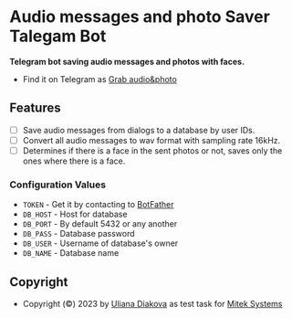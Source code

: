 # Audio messages and photo Saver Talegam Bot
**Telegram bot saving audio messages and photos with faces.**
- Find it on Telegram as [Grab audio&photo](https://t.me/audio_photo_bot)

## Features
- [ ] Save audio messages from dialogs to a database by user IDs.
- [ ] Convert all audio messages to wav format with sampling rate 16kHz.
- [ ] Determines if there is a face in the sent photos or not, saves only the ones where there is a face.

### Configuration Values
- `TOKEN` - Get it by contacting to [BotFather](https://t.me/botfather)
- `DB_HOST` - Host for database
- `DB_PORT` - By default 5432 or any another
- `DB_PASS` - Database password
- `DB_USER` - Username of database's owner
- `DB_NAME` - Database name

## Copyright
- Copyright (©) 2023 by [Uliana Diakova](https://github.com/xredian) as test task for [Mitek Systems](https://www.miteksystems.com/)
